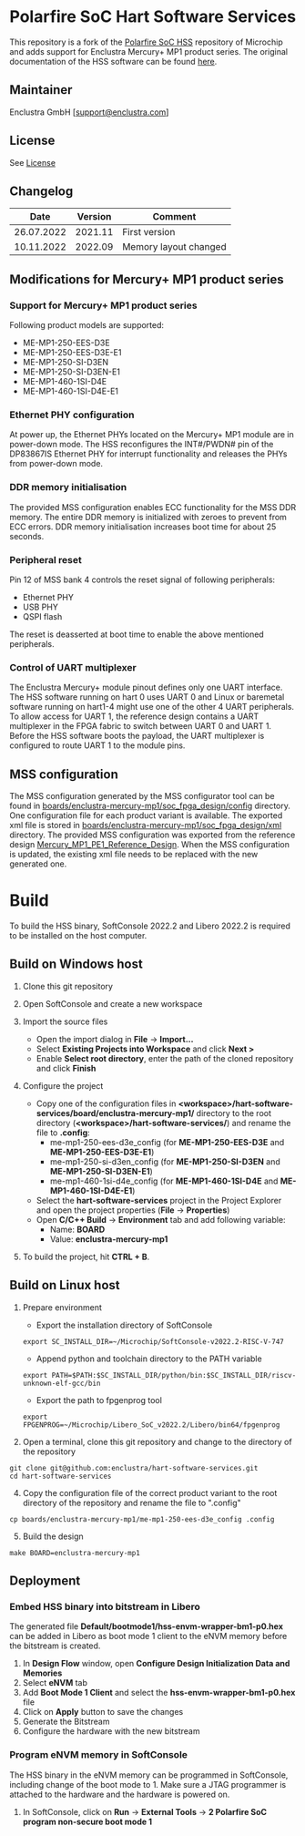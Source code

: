 # Polarfire SoC Hart Software Services

This repository is a fork of the [Polarfire SoC HSS](https://github.com/polarfire-soc/hart-software-services) repository of Microchip and adds support for Enclustra Mercury+ MP1 product series.
The original documentation of the HSS software can be found [here](https://github.com/polarfire-soc/hart-software-services/blob/master/README.md).

## Maintainer 

Enclustra GmbH [[support@enclustra.com](mailto:support@enclustra.com)]

## License

See [License](LICENSE.md)

## Changelog

| Date       | Version | Comment               |
|------------|---------|-----------------------|
| 26.07.2022 | 2021.11 | First version         |
| 10.11.2022 | 2022.09 | Memory layout changed |

## Modifications for Mercury+ MP1 product series

### Support for Mercury+ MP1 product series

Following product models are supported:

- ME-MP1-250-EES-D3E
- ME-MP1-250-EES-D3E-E1
- ME-MP1-250-SI-D3EN
- ME-MP1-250-SI-D3EN-E1
- ME-MP1-460-1SI-D4E
- ME-MP1-460-1SI-D4E-E1

### Ethernet PHY configuration

At power up, the Ethernet PHYs located on the Mercury+ MP1 module are in power-down mode. The HSS reconfigures the INT#/PWDN# pin of the DP83867IS Ethernet PHY for interrupt functionality and releases the PHYs from power-down mode. 

### DDR memory initialisation

The provided MSS configuration enables ECC functionality for the MSS DDR memory. The entire DDR memory is initialized with zeroes to prevent from ECC errors. DDR memory initialisation increases boot time for about 25 seconds.

### Peripheral reset

Pin 12 of MSS bank 4 controls the reset signal of following peripherals:
- Ethernet PHY
- USB PHY
- QSPI flash

The reset is deasserted at boot time to enable the above mentioned peripherals.

### Control of UART multiplexer

The Enclustra Mercury+ module pinout defines only one UART interface. The HSS software running on hart 0 uses UART 0 and Linux or baremetal software running on hart1-4 might use one of the other 4 UART peripherals. To allow access for UART 1, the reference design contains a UART multiplexer in the FPGA fabric to switch between UART 0 and UART 1. Before the HSS software boots the payload, the UART multiplexer is configured to route UART 1 to the module pins.

## MSS configuration

The MSS configuration generated by the MSS configurator tool can be found in [boards/enclustra-mercury-mp1/soc_fpga_design/config](boards/enclustra-mercury-mp1/soc_fpga_design/config) directory. One configuration file for each product variant is available. The exported xml file is stored in [boards/enclustra-mercury-mp1/soc_fpga_design/xml](boards/enclustra-mercury-mp1/soc_fpga_design/xml) directory. The provided MSS configuration was exported from the reference design [Mercury_MP1_PE1_Reference_Design](https://github.com/enclustra/Mercury_MP1_PE1_Reference_Design). When the MSS configuration is updated, the existing xml file needs to be replaced with the new generated one.

# Build

To build the HSS binary, SoftConsole 2022.2 and Libero 2022.2 is required to be installed on the host computer.

## Build on Windows host

1. Clone this git repository

2. Open SoftConsole and create a new workspace

3. Import the source files

    - Open the import dialog in **File** -> **Import...**
    - Select **Existing Projects into Workspace** and click **Next >**
    - Enable **Select root directory**, enter the path of the cloned repository and click **Finish**

5. Configure the project

    - Copy one of the configuration files in **\<workspace\>/hart-software-services/board/enclustra-mercury-mp1/** directory to the root directory (**\<workspace\>/hart-software-services/**) and rename the file to **.config**:
        - me-mp1-250-ees-d3e_config (for **ME-MP1-250-EES-D3E** and **ME-MP1-250-EES-D3E-E1**)
        - me-mp1-250-si-d3en_config (for **ME-MP1-250-SI-D3EN** and **ME-MP1-250-SI-D3EN-E1**)
        - me-mp1-460-1si-d4e_config (for **ME-MP1-460-1SI-D4E** and **ME-MP1-460-1SI-D4E-E1**)
    - Select the **hart-software-services** project in the Project Explorer and open the project properties (**File** -> **Properties**)
    - Open **C/C++ Build** -> **Environment** tab and add following variable:
        - Name: **BOARD**
        - Value: **enclustra-mercury-mp1**

6. To build the project, hit **CTRL + B**.

## Build on Linux host

1. Prepare environment

    - Export the installation directory of SoftConsole
    ```
    export SC_INSTALL_DIR=~/Microchip/SoftConsole-v2022.2-RISC-V-747
    ```
    - Append python and toolchain directory to the PATH variable
    ```
    export PATH=$PATH:$SC_INSTALL_DIR/python/bin:$SC_INSTALL_DIR/riscv-unknown-elf-gcc/bin
    ```
    - Export the path to fpgenprog tool
    ```
    export FPGENPROG=~/Microchip/Libero_SoC_v2022.2/Libero/bin64/fpgenprog
    ```

3. Open a terminal, clone this git repository and change to the directory of the repository

```
git clone git@github.com:enclustra/hart-software-services.git
cd hart-software-services
```

4. Copy the configuration file of the correct product variant to the root directory of the repository and rename the file to ".config"

```
cp boards/enclustra-mercury-mp1/me-mp1-250-ees-d3e_config .config
```

5. Build the design

```
make BOARD=enclustra-mercury-mp1
```

## Deployment

### Embed HSS binary into bitstream in Libero

The generated file **Default/bootmode1/hss-envm-wrapper-bm1-p0.hex** can be added in Libero as boot mode 1 client to the eNVM memory before the bitstream is created.

1. In **Design Flow** window, open **Configure Design Initialization Data and Memories**
2. Select **eNVM** tab
3. Add **Boot Mode 1 Client** and select the **hss-envm-wrapper-bm1-p0.hex** file
4. Click on **Apply** button to save the changes
5. Generate the Bitstream
6. Configure the hardware with the new bitstream

### Program eNVM memory in SoftConsole

The HSS binary in the eNVM memory can be programmed in SoftConsole, including change of the boot mode to 1. Make sure a JTAG programmer is attached to the hardware and the hardware is powered on. 

1. In SoftConsole, click on **Run** -> **External Tools** -> **2 Polarfire SoC program non-secure boot mode 1**

